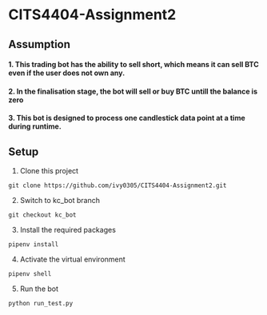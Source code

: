 # CITS4404-Assignment2
## Assumption
#### 1. This trading bot has the ability to sell short, which means it can sell BTC even if the user does not own any.
#### 2. In the finalisation stage, the bot will sell or buy BTC untill the balance is zero
#### 3. This bot is designed to process one candlestick data point at a time during runtime.

## Setup
1. Clone this project
```
git clone https://github.com/ivy0305/CITS4404-Assignment2.git
```
2. Switch to kc_bot branch
```
git checkout kc_bot
```
3. Install the required packages
```
pipenv install
```
4. Activate the virtual environment 
```
pipenv shell
```
5. Run the bot
```
python run_test.py
```
